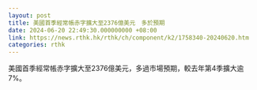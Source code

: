 ```yaml
---
layout: post
title: 美國首季經常帳赤字擴大至2376億美元　多於預期
date: 2024-06-20 22:49:30.000000000 +08:00
link: https://news.rthk.hk/rthk/ch/component/k2/1758340-20240620.htm
categories: rthk
---
```


美國首季經常帳赤字擴大至2376億美元，多過市場預期，較去年第4季擴大逾7%。
